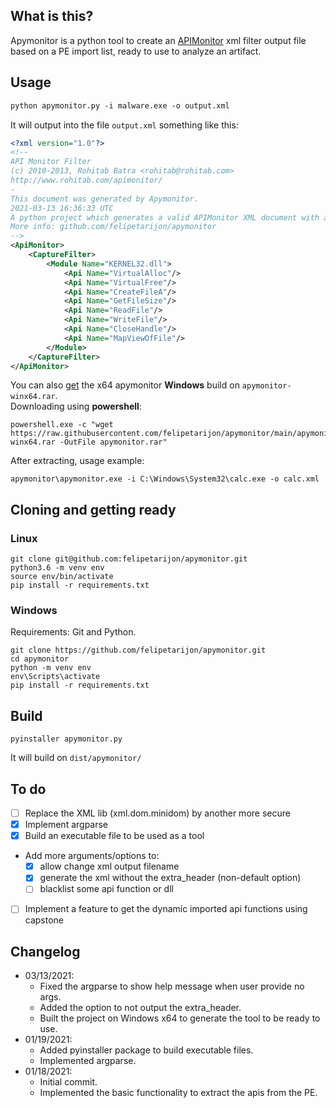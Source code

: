 ## What is this?
Apymonitor is a python tool to create an [APIMonitor](http://www.rohitab.com/apimonitor) xml filter output file based on a PE import list, ready to use to analyze an artifact.
  
## Usage
```xml
python apymonitor.py -i malware.exe -o output.xml
```
It will output into the file `output.xml` something like this:  
```xml
<?xml version="1.0"?>
<!--
API Monitor Filter
(c) 2010-2013, Rohitab Batra <rohitab@rohitab.com>
http://www.rohitab.com/apimonitor/
-
This document was generated by Apymonitor.
2021-03-13 16:36:33 UTC
A python project which generates a valid APIMonitor XML document with a PE as input.
More info: github.com/felipetarijon/apymonitor
-->
<ApiMonitor>
    <CaptureFilter>
        <Module Name="KERNEL32.dll">
            <Api Name="VirtualAlloc"/>
            <Api Name="VirtualFree"/>
            <Api Name="CreateFileA"/>
            <Api Name="GetFileSize"/>
            <Api Name="ReadFile"/>
            <Api Name="WriteFile"/>
            <Api Name="CloseHandle"/>
            <Api Name="MapViewOfFile"/>
        </Module>
    </CaptureFilter>
</ApiMonitor>
```
  
You can also [get](https://raw.githubusercontent.com/felipetarijon/apymonitor/main/apymonitor-winx64.rar) the x64 apymonitor **Windows** build on `apymonitor-winx64.rar`.  
Downloading using **powershell**:  
```code:ps1
powershell.exe -c "wget https://raw.githubusercontent.com/felipetarijon/apymonitor/main/apymonitor-winx64.rar -OutFile apymonitor.rar"
```
  
After extracting, usage example:  
```code:bash
apymonitor\apymonitor.exe -i C:\Windows\System32\calc.exe -o calc.xml
```
  

## Cloning and getting ready
  
### Linux
```code:bash
git clone git@github.com:felipetarijon/apymonitor.git
python3.6 -m venv env
source env/bin/activate
pip install -r requirements.txt
```
  
### Windows
Requirements: Git and Python.
```code:bash
git clone https://github.com/felipetarijon/apymonitor.git
cd apymonitor
python -m venv env
env\Scripts\activate
pip install -r requirements.txt
```
  
## Build
```code:bash
pyinstaller apymonitor.py
```
It will build on `dist/apymonitor/`
  
## To do
* [ ] Replace the XML lib (xml.dom.minidom) by another more secure  
* [x] Implement argparse  
* [x] Build an executable file to be used as a tool  
* Add more arguments/options to:  
    * [x] allow change xml output filename  
    * [x] generate the xml without the extra_header (non-default option)  
    * [ ] blacklist some api function or dll
* [ ] Implement a feature to get the dynamic imported api functions using capstone
  
## Changelog
* 03/13/2021:  
    * Fixed the argparse to show help message when user provide no args.
    * Added the option to not output the extra_header.
    * Built the project on Windows x64 to generate the tool to be ready to use.
* 01/19/2021:  
    * Added pyinstaller package to build executable files.  
    * Implemented argparse.
* 01/18/2021:  
    * Initial commit.
    * Implemented the basic functionality to extract the apis from the PE.